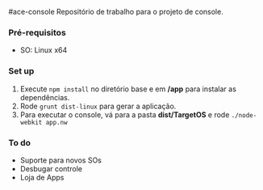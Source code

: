 #ace-console
Repositório de trabalho para o projeto de console.
### Pré-requisitos
- SO: Linux x64

### Set up
1. Execute `npm install` no diretório base e em **/app** para instalar as dependências.
2. Rode `grunt dist-linux` para gerar a aplicação.
3. Para executar o console, vá para a pasta **dist/TargetOS** e rode `./node-webkit app.nw`

### To do
- Suporte para novos SOs
- Desbugar controle
- Loja de Apps
